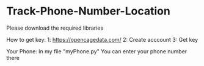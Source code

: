# Track-Phone-Number-Location

Please download the required libraries

How to get key:
1: https://opencagedata.com/
2: Create acccount
3: Get key

Your Phone: In my file "myPhone.py" 
You can enter your phone number there
